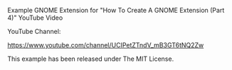 Example GNOME Extension for "How To Create A GNOME Extension (Part 4)"
YouTube Video

YouTube Channel:

https://www.youtube.com/channel/UCIPetZTndV_mB3GT6tNQ2Zw

This example has been released under The MIT License.